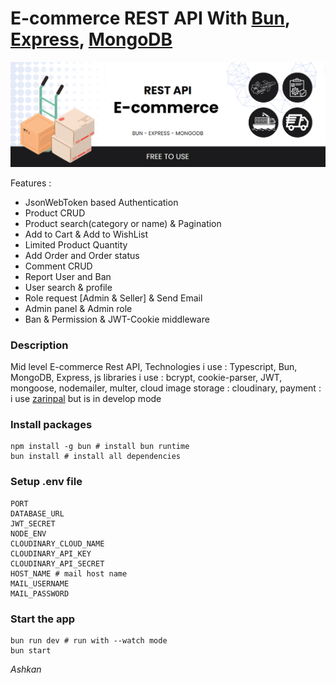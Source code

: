 # E-commerce REST API With [Bun](https://bun.sh/), [Express](https://expressjs.com/), [MongoDB](https://www.mongodb.com/)

<img src="./backend/uploads/E-commers.png" max-width="100%"/>

Features :

* JsonWebToken based Authentication
* Product CRUD
* Product search(category or name) & Pagination
* Add to Cart & Add to WishList
* Limited Product Quantity
* Add Order and Order status
* Comment CRUD
* Report User and Ban
* User search & profile
* Role request [Admin & Seller] & Send Email
* Admin panel & Admin role
* Ban & Permission & JWT-Cookie middleware

### Description 
Mid level E-commerce Rest API, Technologies i use : Typescript, Bun, MongoDB, Express, js libraries i use : bcrypt, cookie-parser, JWT, mongoose, nodemailer, multer, cloud image storage : cloudinary, payment : i use [zarinpal](https://www.zarinpal.com/) but is in develop mode
### Install packages
```shell
npm install -g bun # install bun runtime
bun install # install all dependencies
```
### Setup .env file
``` shell
PORT
DATABASE_URL
JWT_SECRET
NODE_ENV
CLOUDINARY_CLOUD_NAME
CLOUDINARY_API_KEY
CLOUDINARY_API_SECRET
HOST_NAME # mail host name
MAIL_USERNAME
MAIL_PASSWORD
```

### Start the app
```shell
bun run dev # run with --watch mode 
bun start
```

<i>Ashkan<i>
